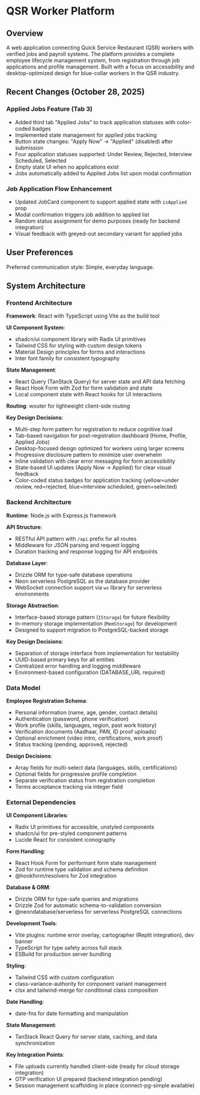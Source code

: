 # QSR Worker Platform

## Overview

A web application connecting Quick Service Restaurant (QSR) workers with verified jobs and payroll systems. The platform provides a complete employee lifecycle management system, from registration through job applications and profile management. Built with a focus on accessibility and desktop-optimized design for blue-collar workers in the QSR industry.

## Recent Changes (October 28, 2025)

### Applied Jobs Feature (Tab 3)
- Added third tab "Applied Jobs" to track application statuses with color-coded badges
- Implemented state management for applied jobs tracking
- Button state changes: "Apply Now" → "Applied" (disabled) after submission
- Four application statuses supported: Under Review, Rejected, Interview Scheduled, Selected
- Empty state UI when no applications exist
- Jobs automatically added to Applied Jobs list upon modal confirmation

### Job Application Flow Enhancement
- Updated JobCard component to support applied state with `isApplied` prop
- Modal confirmation triggers job addition to applied list
- Random status assignment for demo purposes (ready for backend integration)
- Visual feedback with greyed-out secondary variant for applied jobs

## User Preferences

Preferred communication style: Simple, everyday language.

## System Architecture

### Frontend Architecture

**Framework**: React with TypeScript using Vite as the build tool

**UI Component System**: 
- shadcn/ui component library with Radix UI primitives
- Tailwind CSS for styling with custom design tokens
- Material Design principles for forms and interactions
- Inter font family for consistent typography

**State Management**:
- React Query (TanStack Query) for server state and API data fetching
- React Hook Form with Zod for form validation and state
- Local component state with React hooks for UI interactions

**Routing**: wouter for lightweight client-side routing

**Key Design Decisions**:
- Multi-step form pattern for registration to reduce cognitive load
- Tab-based navigation for post-registration dashboard (Home, Profile, Applied Jobs)
- Desktop-focused design optimized for workers using larger screens
- Progressive disclosure pattern to minimize user overwhelm
- Inline validation with clear error messaging for form accessibility
- State-based UI updates (Apply Now → Applied) for clear visual feedback
- Color-coded status badges for application tracking (yellow=under review, red=rejected, blue=interview scheduled, green=selected)

### Backend Architecture

**Runtime**: Node.js with Express.js framework

**API Structure**:
- RESTful API pattern with `/api` prefix for all routes
- Middleware for JSON parsing and request logging
- Duration tracking and response logging for API endpoints

**Database Layer**:
- Drizzle ORM for type-safe database operations
- Neon serverless PostgreSQL as the database provider
- WebSocket connection support via `ws` library for serverless environments

**Storage Abstraction**:
- Interface-based storage pattern (`IStorage`) for future flexibility
- In-memory storage implementation (`MemStorage`) for development
- Designed to support migration to PostgreSQL-backed storage

**Key Design Decisions**:
- Separation of storage interface from implementation for testability
- UUID-based primary keys for all entities
- Centralized error handling and logging middleware
- Environment-based configuration (DATABASE_URL required)

### Data Model

**Employee Registration Schema**:
- Personal information (name, age, gender, contact details)
- Authentication (password, phone verification)
- Work profile (skills, languages, region, past work history)
- Verification documents (Aadhaar, PAN, ID proof uploads)
- Optional enrichment (video intro, certifications, work proof)
- Status tracking (pending, approved, rejected)

**Design Decisions**:
- Array fields for multi-select data (languages, skills, certifications)
- Optional fields for progressive profile completion
- Separate verification status from registration completion
- Terms acceptance tracking via integer field

### External Dependencies

**UI Component Libraries**:
- Radix UI primitives for accessible, unstyled components
- shadcn/ui for pre-styled component patterns
- Lucide React for consistent iconography

**Form Handling**:
- React Hook Form for performant form state management
- Zod for runtime type validation and schema definition
- @hookform/resolvers for Zod integration

**Database & ORM**:
- Drizzle ORM for type-safe queries and migrations
- Drizzle Zod for automatic schema-to-validation conversion
- @neondatabase/serverless for serverless PostgreSQL connections

**Development Tools**:
- Vite plugins: runtime error overlay, cartographer (Replit integration), dev banner
- TypeScript for type safety across full stack
- ESBuild for production server bundling

**Styling**:
- Tailwind CSS with custom configuration
- class-variance-authority for component variant management
- clsx and tailwind-merge for conditional class composition

**Date Handling**:
- date-fns for date formatting and manipulation

**State Management**:
- TanStack React Query for server state, caching, and data synchronization

**Key Integration Points**:
- File uploads currently handled client-side (ready for cloud storage integration)
- OTP verification UI prepared (backend integration pending)
- Session management scaffolding in place (connect-pg-simple available)